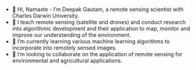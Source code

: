 - 👋 Hi, Namaste - I’m Deepak Gautam, a remote sensing scientist with Charles Darwin University.
- 👀 I teach remote sensing (satellite and drones) and conduct research into algorithmic development and their application to map, monitor and improve our understanding of the environment.
- 🌱 I’m currently learning various machine learning algorithms to incorporate into remotely sensed images. 
- 💞️ I’m looking to collaborate on the application of remote sensing for environmental and agricultural applications. 

<!---
GautamDeepak/GautamDeepak is a ✨ special ✨ repository because its `README.md` (this file) appears on your GitHub profile.
You can click the Preview link to take a look at your changes.
--->
